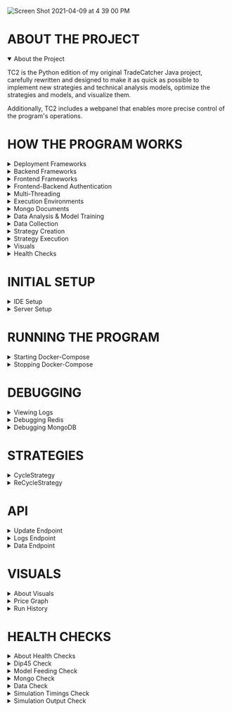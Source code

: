 ![Screen Shot 2021-04-09 at 4 39 00 PM](https://user-images.githubusercontent.com/6299223/114250298-20b47f00-9952-11eb-837f-9976bb998376.png)
# ABOUT THE PROJECT
<details open>
<summary>About the Project</summary>
        
TC2 is the Python edition of my original TradeCatcher Java project, carefully rewritten and designed to make it as quick as possible to 
implement new strategies and technical analysis models, optimize the strategies and models, and visualize them.

Additionally, TC2 includes a webpanel that enables more precise control of the program's operations.
</details>


# HOW THE PROGRAM WORKS
<details>
<summary>Deployment Frameworks</summary>
        
The program is contained within a few docker containers:
- Redis database for storing backend program data (port 6379)
- MongoDB database for storing stock market data (port 27017)
- PostgreSQL database for storing frontend program data (port 5432)
- Python 3.7 container for the Django & Gunicorn backend (port 9000)
- NginX container for the Angular 8 frontend (port 9100)

Docker Volumes are used to persist data in the ```TC2_data``` folder, so the entire program can be easily deployed on
 a new machine by simply copying over the contents of this folder.
 
The program is not configured to allow data storage on remote machines, since the network connecting the database
 containers to the program's other containers is firewalled off from the outside world.
</details>


<details>
<summary>Backend Frameworks</summary>
        
The backend is driven by Django. When Django starts up, the program starts running its components in separate
 threads and cores. These components can be accessed by the frontend via the Django API.
</details>


<details>
<summary>Frontend Frameworks</summary>
        
The frontend is powered by Angular 8 and deployed via an NginX web server.
</details>


<details>
<summary>Frontend-Backend Authentication</summary>

Note: This section is for reference only; user should not need to alter low-level authentication code.
        
Angular must authenticate with Django to use its API:
- ```POST http://stocks.maxilie.com:9000/api/token username=admin password=yo&rP@ssw0rd_```
- Pull access token from the JSON response: ```'{"access":"...", "refresh":"..."}'```


The access token can be used for 24 hours. When it expires, repeat the steps above to get a new one.

To use the token, append a header to your queries:
```GET http://stocks.maxilie.com:9000/api/test "Authorization: Bearer <your_access_token>```

To create a new Django user in the system, modify the startup command found in `webpanel/management/commands
/createadminuser.py`.
</details>


<details>
<summary>Multi-Threading</summary>
        
The Django application responds to API requests using worker threads, which have access to the `TC2Program` instance
 and its processes running in separate threads/cores.
        
The TC2 program itself consists of four main *processes*, each running in its own core 
(or in its own thread, if there are insufficient cores available):
- Continuous Data Collection and Daily Analysis Model Training
- Optimization of Strategy Parameters Using Historical Simulations
- Live Day Trading (strategy selection and creation logic only; strategy buy+sell logic is executed called in another
 thread, as explained below)
- Live Swing Trading

Additionally, there are a few *threads* managed by the program:
- Data Catch-Up Thread
    - Spawned when the program starts up
    - Collects any missing data going back 30 days
    - Terminates after completing its task, and is not created again until the program restarts
- Startup Task Threads
    - Explicitly defined in ```TC2Program```
    - Spawned when the program starts up
    - Perform miscellaneous one-time tasks, usually experiments or debugging procedures
- Account/Data Streams Thread
    - Listens for Alpaca (live brokerage account) and Polygon (live market data) updates
    - Technically, the streams are listened for on an ```async.io``` event loop within the thread
- Visuals Refresher Thread
    - Routinely updates the visuals cache data (stored in redis) needed to generate up-to-date graphs and charts
- Health Checks Refresher Thread
    - Runs health checks (unit tests) during the night
- Django Worker Threads
    - Spawned by API calls to perform tasks (running simulations, fetching program data, etc.)
- Strategy Execution Threads
    - Spawned by the Live Trading processes when they decide to begin execution of a strategy.
</details>


<details>
<summary>Execution Environments</summary>

The ```ExecEnv``` class enables the program to execute the same code in both live and simulated environments, without
 the code "knowing" that its time and data references are being spoofed.
 
Execution environments are also useful for multi-threading, because their variables can be duplicated and used safely
 in another thread or core.
 
A separate ```ExecEnv``` instance is created for every thread the program spawn, but all instances of the same
 ```EnvType``` are assumed to not conflict with each other's data. For example, the live trading thread and data
 collection thread are both ```EnvType.LIVE```, but a thread running a strategy simulation needs to interact with
 temporary, simulated data and time variables, and so the simulation's ```ExecEnv``` is ```EnvType.SIMULATION```.

</details>


<details>
<summary>Mongo Documents</summary>

Reference to an instance of ```MongoManager```  is mediated by an instance of ```ExecEnv``` (see above):

```bash
live_env.mongo().some_method()
```

The ```MongoManager``` instance can tell us all the dates on which we have data for a symbol:

```bash
from tc2.util.data_constants import START_DATE
window_end = date(2030, 1, 1)
dates_on_file = mongo.get_dates_in_range('SPY', START_DATE, window_end)
```

Using the list of dates, we can load the price data for one of them:

```bash
# Load candles for the most recent date on file
day = mongo.load_symbol_day('SPY', dates_on_file[-1])
candles = day.candles
# Candle fields: c.moment, c.open, c.high, c.low, c.close, c.volume
```
</details>


<details>
<summary>Data Analysis & Model Training</summary>
        
1) Add methods to train models and calculate statistics in ```analysis/Analyses.py``` or in other analysis files.
2) Modify ```ModelFeeder.apply_day()``` to call your analysis method(s) from Step 1.
This keeps the analysis up to date with the latest data as it becomes available.
3) Optionally, add a check for the new analysis in the ```is_viable()``` method of an ```AbstractStrategy``` class.
This prevents the strategy from executing when the conditions of your check are not met.
</details>


<details>
<summary>Data Collection</summary>
        
The data collection process is as follows:
- When the program starts up, historical data collection is performed.
- While the markets are open, the current day's data is collected from the ```polygon.io``` livestream.
- When the markets close, the *previous* day's data becomes available from the ```polygon.io``` rest API.
- The program overwrites yesterday's livestream data with rest data, and retrains analysis models on the rest data.
- The program trains analysis models on today's stream data.
</details>


<details>
<summary>Strategy Creation</summary>
        
1) Define a new `Strategy` class by extending the `AbstractStrategy` class.
2) The strategy's optional filter logic can be set by overriding the class's `is_viable` method. This is where we 
do two rounds of non-resource-intensive checks: the first takes no data parameter and queries redis for analyses that 
were performed during data collection, while the second takes the latest 2 hours of data and analyzes it on-the-spot.
3) The strategy's buy and sell logic are set by overriding the `buy_logic` and `sell_logic` methods.
4) Call `strategy.stop_running()` to end execution at any point. Until this is done, buy or sell logic will be 
called on every price update.
5) Set `strategy.bought = True` to signal the Executor to move on to running the strategy's `sell_logic`.
6) Optionally, override the class's `make_execution_result` method to record custom data about executions.
</details>


<details>
<summary>Strategy Execution</summary>
        
Note that live execution is handled by `process/LiveTrader.py` and simulated execution by `process/HistoricalEvaluator`. The below steps are shown only for reference purposes.
1) Before executing, check that `strategy.is_viable()` returns `True`.
2) Create a `VirtualAccount` or `AlpacaAccount` object for the strategy's symbol.
3) Create a `StrategyExecutor` object to run the strategy live, or a `StrategyEvaluator` object to simulate runs.
4) Call `executor.run()` or `evaluator.evaluate()` to begin. The thread will block until execution or evaluation is complete.
</details>

<details>
<summary>Visuals</summary>

Visuals are graphs, charts, and other visual aids that help the admin better understand how the program is behaving (see the Visuals section below).      
</details>

<details>
<summary>Health Checks</summary>
        
Health Checks are unit tests that can be run from the webpanel (see the Health Checks section below). Running a health check tells you whether it passed or failed, and gives useful debug info to explain the result.
</details>


# INITIAL SETUP
<details>
<summary>IDE Setup</summary>
        
Step 1: Clone this project into your favorite python IDE (PyCharm is preferred).

Step 2: Install dependencies into your python environment (in PyCharm this is done via the "Project Interpreter" menu).
        The list of dependencies is found in the `requirements.txt` file.
        
Step 3 (optional): Create a GitHub "personal access token" under GitHub Account Settings -> Developer settings.
        This will enable you to use an access token in place of your password when building the docker container
        (Docker or GitHub might require as a security measure).
</details>

    
<details>
<summary>Server Setup</summary>
        
The application runs in a single Docker container, managed by a user named "stocks" on a machine running Ubuntu 18.01.
Separate MongoDB and Redis containers are also required. These are created, started, and stopped using docker-compose
  (more details below).
 ```bash
 # Uninstall old docker versions
 sudo apt-get remove docker docker-engine docker.io containerd runc docker-compose
 
 # Add the docker repo
 sudo apt update
 sudo apt install \
    apt-transport-https \
    ca-certificates \
    curl \
    gnupg-agent \
    software-properties-common
 sudo add-apt-repository \
   "deb [arch=amd64] https://download.docker.com/linux/ubuntu \
   $(lsb_release -cs) \
   stable"
   
 # Install docker engine
 sudo apt-get install docker-ce docker-ce-cli containerd.io
 
 # Install docker-compose
 sudo curl -L "https://github.com/docker/compose/releases/download/1.24.1/docker-compose-$(uname -s)-$(uname -m)" -o /usr/local/bin/docker-compose
 sudo chmod +x /usr/local/bin/docker-compose
 ```
 </details>
 
  
# RUNNING THE PROGRAM
<details>
<summary>Starting Docker-Compose</summary>
A single docker-compose.yml file builds and starts all the backend and frontend containers, in this order:

- A Docker bridge network to host backend communication between containers
- A MongoDB database to store historical price data
- A Redis database to store application data
- A PostgreSQL database to store django data
- A Gunicorn application server to interface between django and the web server
- The TC2 Django project acting as an API to the backend and also running trading and data collection processes
- An NginX web server to interface between the application server and the client's web browser

All of these are created using the project's docker-compose.yml file:
```bash
# Pull the latest docker-compose.yml and move to its directory
cd /home/stocks && rm -rf TC2 && git clone https://maxilie:cc27fceff4cdd24ae84d5f9a5d48d0f74f2850d8@github.com/maxilie/TC2 && cd TC2 && cd /home/stocks/TC2
# Stop any already-running containers
docker-compose down
# Run docker-compose detached
docker-compose up -d

# To restart everything in a single command:
cd /home/stocks && rm -rf TC2 && git clone https://maxilie:cc27fceff4cdd24ae84d5f9a5d48d0f74f2850d8@github.com/maxilie/TC2 && cd /home/stocks/TC2 && docker-compose down && docker-compose up -d --build

# To restart only django and TC2 in a single command:
# TODO

# To restart only angular and nginx frontend in a single command:
# TODO
```
</details>


<details>
<summary>Stopping Docker-Compose</summary>

```bash
cd /home/stocks/TC2 && docker-compose down
```
</details>


# DEBUGGING
<details>
<summary>Viewing Logs</summary>
        
To view the logs (possibly missing some uncaught errors), use the webpanel:
- `Runtime Control` tab -> `Console` sub-tab

To view errors, system logs, and Django logs, use Docker:
- `docker logs TC2`

To view more detailed or old logs:
```bash
# Virtually SSH into the container
docker exec -it TC2 /bin/bash
# Install a text editor
apt update && apt install nano -y
# Open the log files
nano logs/live_trading/<timestamp>.txt
nano logs/program/<timestamp>.txt
# Exit the container's virtual terminal
exit
```
</details>


<details>
<summary>Debugging Redis</summary>
        
To get a redis client, run:
```bash
docker run --net TC2-network -it --link redis_container:redis --rm redis redis-cli -h redis -p 6379
        
# Useful commands:
keys *
get <key_name>
hgetall <map_key_name>
lrange <list_key_name> 0 -1
```
</details>


<details>
<summary>Debugging MongoDB</summary>

To get a mongo client, run:
```bash
docker exec -it mongo_container bash

# Useful commands:
mongo -u stocksUser
show dbs
use stocks_LIVE
show collections
db.candle_dates.find()
```

</details>


# STRATEGIES
<details>
<summary>CycleStrategy</summary>
        
Principles Behind the Strategy:
- The greedier and more desirable the offer, the shorter we want to leave it open.
- The safer and more realistic the offer, the longer we want to leave it open.
- When the price dips moderately below baseline, we expect it to return slightly below or above baseline.
- Mitigating downside (with stop orders and analysis filters) makes small profits valuable.

Strategy's Logic:
- Use a limit order to automatically buy when the price dips by about 0.3%.
- Keep a stop order when the price is lower than what we bought it for.
- When the price is close to what we bought it for, cycle through different 5 different sell orders, starting with the most greedy.

Strategy's Analysis Models:
- Dip_10 filter: ensures that the expected drop within 10 minutes after buying is not too strong.
- Dip_45 filter: ensures that the expected drop within 45 minutes after buying is not too strong.
- Volatility filter: ensures that the day spread (highest price minus lowest price) has been at least 1.5% over recent days.
- Momentum filter: ensures that momentum (calculated using the day's first 45 minutes of data) is positive but not so strong  that the price will never dip enough to trigger the strategy's buy order
- Profitability filter: ensures that the average profit of simulated strategy executions is solidly positive.
- Rally filter: ensures that the day is predicted by our neural network to have strong rallies.

</details>

<details>
<summary>ReCycleStrategy</summary>
 
The same logic as CycleStrategy, minus the analysis models and the entry time restriction. ReCycleStrategy can enter from one hour after markets open until one hour before markets close.
</details>

# API
<details>
<summary>Update Endpoint</summary>
        
Restart the backend (unload all python modules, pull the latest code from github, and create a new TC2Program):
- ```/api/update```

</details>

<details>
<summary>Logs Endpoint</summary>
        
Return a list of messages for a specific logfile (excluding the '.txt' extension):
- ```/api/logs/file/?filename=program/2019-01-01_0```

Return a list of names of logfiles for a log feed (excludes the logfeed directory and '.txt' extension):
- ```/api/logs/program_filenames```
- ```/api/logs/trading_filenames```
- ```/api/logs/simulation_filenames```
- ```/api/logs/health_filenames```

Return a list of messages from the most recent logfile for a log feed:
- ```/api/logs/program```
- ```/api/logs/trading```
- ```/api/logs/simulation```
- ```/api/logs/health```

</details>

<details>
<summary>Data Endpoint</summary>

Delete all price data and collect new data from polygon.io (this will take a few days):
- ```/api/data/recollect```

Delete price data and collect new data from polygon.io for only one symbol:
- ```/api/data/recollect?symbol=TXN```

Delete some price data and collect new data from polygon.io:
- ```/api/data/recollect?symbol=TXN?start_date=2018/1/1```

Delete all records of trades attempted and/or made by the program:
- ```/api/data/reset_trade_history```

</details>

# VISUALS
<details>
<summary>About Visuals</summary>
        
Visuals are automatically updated while the program is running. To manually update a visual, use the webpanel,
specifically the ```System Checks``` tab and ```Visuals``` sub-tab.

The webpanel uses two base endpoints of the API internally:
- ```/api/visuals/generate?visual_type=<visual_name>&symbol=...``` updates the cache with the latest data needed to display a given visual (could take several minutes depending on the visual), and
- ```/api/visuals/get?visual_type=<visual_name>&symbol=...``` returns the cached visual data in JSON format.

</details>

<details>
<summary>Price Graph</summary>

A graph of price over time for the given symbol.

visual_type: `PRICE_GRAPH`

Required parameters:
- `symbol`: the symbol to generate a price graph for (e.g. 'AAPL')

</details>

<details>
<summary>Run History</summary>

A chart of profit over date, for the 30 most recent strategy runs.

visual_type: `RUN_HISTORY`

Required parameters:
- `paper`: whether the visual should generate a graph for the paper account or live account (e.g. 'true')

</details>


# HEALTH CHECKS
<details>
<summary>About Health Checks</summary>
        
Health Checks are performed automatically while the program is running. To manually perform one, use the 
webpanel, specifically the ```System Checks``` tab and ```Health Checks``` sub-tab.

The webpanel uses two base endpoints of the API internally:
- ```/api/health_checks/perform?check_type=<check_name>&symbol=...``` performs the check and saves the output, and
- ```/api/health_checks/get?check_type=<check_name>&symbol=...``` returns the output in JSON format.

</details>

<details>
<summary>Dip45 Check</summary>
        
Prints debug messages and run tests on the dip45 analysis model.

check_type: `DIP45`

</details>

<details>
<summary>Model Feeding Check</summary>

Prints debug messages and run tests on the analysis models.

check_type: `MODEL_FEEDING`

</details>

<details>
<summary>Mongo Check</summary>

Prints debug messages and run tests on storing and loading from mongo.

check_type: `MONGO`

</details>

<details>
<summary>Data Check</summary>

Checks for missing or inaccurate data on a symbol.

check_type: `DATA`
Optional parameters:
- `symbol`: the symbol whose data will be checked; defaults to TXN

</details>

<details>
<summary>Simulation Timings Check</summary>

Checks that the program can perform simulations quickly enough.

check_type: `SIMULATION_TIMINGS`

</details>


<details>
<summary>Simulation Output Check</summary>

Prints debug messages for a simulated strategy execution on the most recent market day, and check that the results are realistic.

check_type: `SIMULATION OUTPUT`

Optional parameters:
- `day_date`: the date on which to debug a simulation (e.g. 'YYYY/MM/DD')

</details>
